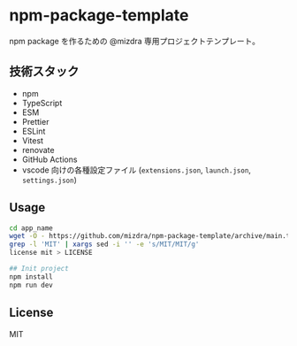 # npm-package-template

npm package を作るための @mizdra 専用プロジェクトテンプレート。

## 技術スタック

- npm
- TypeScript
- ESM
- Prettier
- ESLint
- Vitest
- renovate
- GitHub Actions
- vscode 向けの各種設定ファイル (`extensions.json`, `launch.json`, `settings.json`)

## Usage

```bash
cd app_name
wget -O - https://github.com/mizdra/npm-package-template/archive/main.tar.gz | tar xzvf - --strip=1
grep -l 'MIT' | xargs sed -i '' -e 's/MIT/MIT/g'
license mit > LICENSE

## Init project
npm install
npm run dev
```

## License

MIT
